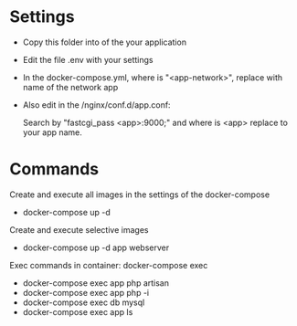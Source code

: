 # Settings
- Copy this folder into of the your application
- Edit the file .env with your settings
- In the docker-compose.yml, where is "\<app-network\>", replace with name of the network app
- Also edit in the /nginx/conf.d/app.conf: 

    Search by "fastcgi_pass \<app\>:9000;" and where is \<app\> replace to your app name.

# Commands
Create and execute all images in the settings of the docker-compose
- docker-compose up -d

Create and execute selective images
- docker-compose up -d app webserver

Exec commands in container: docker-compose exec <name-container> <command>
- docker-compose exec app php artisan
- docker-compose exec app php -i
- docker-compose exec db mysql
- docker-compose exec app ls
